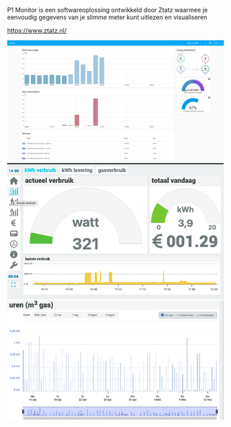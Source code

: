 P1 Monitor is een softwareoplossing ontwikkeld door Ztatz waarmee je eenvoudig gegevens van je slimme meter kunt uitlezen en visualiseren

https://www.ztatz.nl/

![alt text](image-1.png)
![alt text](image-2.png)
![alt text](image-3.png)